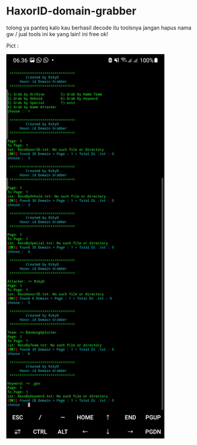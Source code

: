 # HaxorID-domain-grabber

tolong ya panteq kalo kau berhasil decode itu toolsnya
jangan hapus nama gw / jual tools ini ke yang lain!
ini free ok!

Pict :

<img src="https://raw.githubusercontent.com/Rzzky/HaxorID-domain-grabber/main/hax.jpg">

